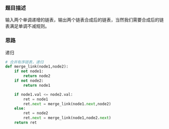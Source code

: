 ### 题目描述

输入两个单调递增的链表，输出两个链表合成后的链表，当然我们需要合成后的链表满足单调不减规则。

### 思路

递归

```python
# 合并有序链表，递归
def merge_link(node1,node2):
    if not node1:
        return node2
    if not node2:
        return node1

    if node1.val <= node2.val:
        ret = node1
        ret.next = merge_link(node1.next,node2)
    else:
        ret = node2
        ret.next = merge_link(node1,node2.next)
    return ret
```

